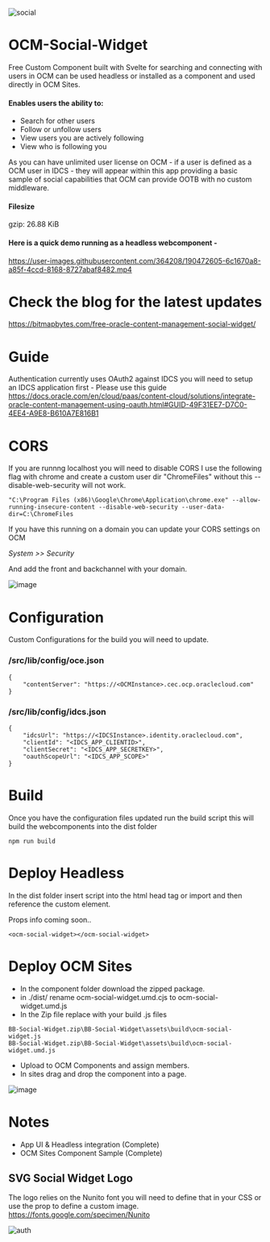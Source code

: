 ![social](https://user-images.githubusercontent.com/364208/189951479-f75433ad-52b8-4ade-89d5-8a50e932c3eb.png)

# OCM-Social-Widget

Free Custom Component built with Svelte for searching and connecting with users in OCM can be used headless or installed as a component and used directly in OCM Sites.

#### Enables users the ability to:

- Search for other users
- Follow or unfollow users
- View users you are actively following
- View who is following you

As you can have unlimited user license on OCM - if a user is defined as a OCM user in IDCS - they will appear within this app providing a basic sample of social capabilities that OCM can provide OOTB with no custom middleware.

#### Filesize
gzip: 26.88 KiB 

#### Here is a quick demo running as a headless webcomponent - 

https://user-images.githubusercontent.com/364208/190472605-6c1670a8-a85f-4ccd-8168-8727abaf8482.mp4



# Check the blog for the latest updates

https://bitmapbytes.com/free-oracle-content-management-social-widget/

# Guide
Authentication currently uses OAuth2 against IDCS you will need to setup an IDCS application first - Please use this guide
https://docs.oracle.com/en/cloud/paas/content-cloud/solutions/integrate-oracle-content-management-using-oauth.html#GUID-49F31EE7-D7C0-4EE4-A9E8-B610A7E816B1

# CORS
If you are runnng localhost you will need to disable CORS I use the following flag with chrome and create a custom user dir "ChromeFiles" without this --disable-web-security will not work.
```
"C:\Program Files (x86)\Google\Chrome\Application\chrome.exe" --allow-running-insecure-content --disable-web-security --user-data-dir=C:\ChromeFiles
```
If you have this running on a domain you can update your CORS settings on OCM 

_System >> Security_

And add the front and backchannel with your domain.

![image](https://user-images.githubusercontent.com/364208/190382422-750d662a-03c1-49de-b765-a31260e14326.png)


# Configuration
Custom Configurations for the build you will need to update.

### /src/lib/config/oce.json
```
{
    "contentServer": "https://<OCMInstance>.cec.ocp.oraclecloud.com"
}
```

### /src/lib/config/idcs.json
```
{
    "idcsUrl": "https://<IDCSInstance>.identity.oraclecloud.com",
    "clientId": "<IDCS_APP_CLIENTID>",
    "clientSecret": "<IDCS_APP_SECRETKEY>",
    "oauthScopeUrl": "<IDCS_APP_SCOPE>"
}
```

# Build
Once you have the configuration files updated run the build script this will build the webcomponents into the dist folder
```
npm run build
```

# Deploy Headless
In the dist folder insert script into the html head tag or import and then reference the custom element.

Props info coming soon..

```
<ocm-social-widget></ocm-social-widget>
```

# Deploy OCM Sites

- In the component folder download the zipped package.
- in ./dist/ rename ocm-social-widget.umd.cjs to ocm-social-widget.umd.js
- In the Zip file replace with your build .js files
```
BB-Social-Widget.zip\BB-Social-Widget\assets\build\ocm-social-widget.js
BB-Social-Widget.zip\BB-Social-Widget\assets\build\ocm-social-widget.umd.js
```

- Upload to OCM Components and assign members.
- In sites drag and drop the component into a page.

![image](https://user-images.githubusercontent.com/364208/190470793-901a8cb3-8229-42e8-adc1-f95a5df0bd6a.png)


# Notes
- App UI & Headless integration (Complete)
- OCM Sites Component Sample (Complete)

## SVG Social Widget Logo
The logo relies on the Nunito font you will need to define that in your CSS or use the prop to define a custom image.
https://fonts.google.com/specimen/Nunito


![auth](https://user-images.githubusercontent.com/364208/190133726-8b038ebf-26ae-4443-a925-69f4b9183a7b.png)
